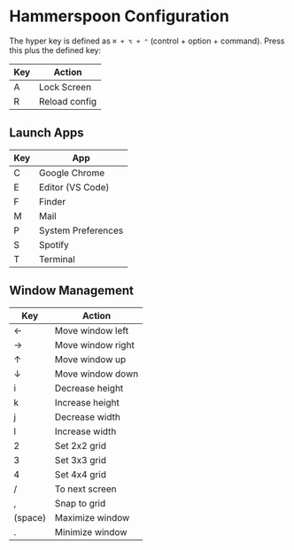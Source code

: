 # Hammerspoon Configuration

The hyper key is defined as `⌘ + ⌥ + ⌃` (control + option + command). Press this plus the defined key:

| Key | Action             |
| --- | ------------------ |
| A   | Lock Screen        |
| R   | Reload config      |

## Launch Apps

| Key | App                |
| --- | ------------------ |
| C   | Google Chrome      |
| E   | Editor (VS Code)   |
| F   | Finder             |
| M   | Mail               |
| P   | System Preferences |
| S   | Spotify            |
| T   | Terminal           |

## Window Management

| Key     | Action            |
| ------- | ----------------- |
| ←       | Move window left  |
| →       | Move window right |
| ↑       | Move window up    |
| ↓       | Move window down  |
| i       | Decrease height   |
| k       | Increase height   |
| j       | Decrease width    |
| l       | Increase width    |
| 2       | Set 2x2 grid      |
| 3       | Set 3x3 grid      |
| 4       | Set 4x4 grid      |
| /       | To next screen    |
| ,       | Snap to grid      |
| (space) | Maximize window   |
| .       | Minimize window   |
